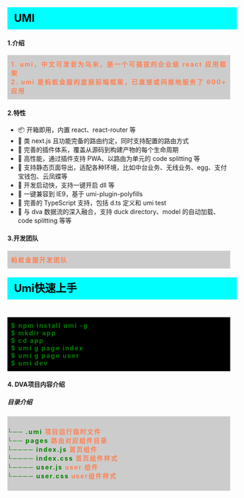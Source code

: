 <div
    style = "
        width: 100%;
        height: 50px;
        background: #00FFFF;
        color: black;
        line-height: 50px;
        padding-left: 15px;
        font-size: 24px;
        font-weight: bold;
    "
> 
    UMI
</div>

#### 1.介绍
<div
    style = "background: #ccc;text-align: justify;padding: 10px 8px;letter-spacing: 2px;"
>
    <font color = "#FF7F50" style = "font-weight: bold;">  
        1. umi，中文可发音为乌米，是一个可插拔的企业级 react 应用框架
    </font>
    <br>
    <font color = "#FF7F50" style = "font-weight: bold;">
        2. umi 是蚂蚁金服的底层前端框架，已直接或间接地服务了 600+ 应用
    </font>
</div>



#### 2.特性

- 📦 开箱即用，内置 react、react-router 等
- 🏈 类 next.js 且功能完备的路由约定，同时支持配置的路由方式
- 🎉 完善的插件体系，覆盖从源码到构建产物的每个生命周期
- 🚀 高性能，通过插件支持 PWA、以路由为单元的 code splitting 等
- 💈 支持静态页面导出，适配各种环境，比如中台业务、无线业务、egg、支付宝钱包、云凤蝶等
- 🚄 开发启动快，支持一键开启 dll 等
- 🐠 一键兼容到 IE9，基于 umi-plugin-polyfills
- 🍁 完善的 TypeScript 支持，包括 d.ts 定义和 umi test
- 🌴 与 dva 数据流的深入融合，支持 duck directory、model 的自动加载、code splitting 等等

#### 3.开发团队
<div
    style = "background: #ccc;text-align: justify;padding: 10px 8px;letter-spacing: 2px;margin-top: 15px;"
>
    <font color = "#FF7F50" style = "font-weight: bold;">  
        蚂蚁金服开发团队
    </font>
</div>



<div
    style = "
        width: 100%;
        height: 50px;
        background: #00FFFF;
        color: black;
        line-height: 50px;
        padding-left: 15px;
        font-size: 24px;
        font-weight: bold;
        margin-bottom: 40px;
        margin-top: 20px;
    "
> 
    Umi快速上手
</div>

<div
    style = "background: #000;text-align: justify;padding: 10px 8px;letter-spacing: 2px;color: green;font-weight: bold;"
>
    $ npm install umi -g<br>
    $ mkdir app<br>
    $ cd app <br>
    $ umi g page index<br>
    $ umi g page user<br>
    $ umi dev 
</div>



#### 4. DVA项目内容介绍

##### 目录介绍

<div
    style = "background: #ccc;text-align: justify;padding: 10px 0px;letter-spacing: 2px;color: green;font-weight: bold;"
>

└── .umi						<font color = "#FF7F50"> 项目运行临时文件 </font><br>
└── pages						<font color = "#FF7F50"> 路由对应组件目录 </font><br>
└──── index.js <font color = "#FF7F50"> 首页组件 </font><br>
└──── index.css <font color = "#FF7F50">首页组件样式 </font><br>
└──── user.js <font color = "#FF7F50"> user 组件 </font><br>
└──── user.css <font color = "#FF7F50">user组件样式 </font><br>

</div>



